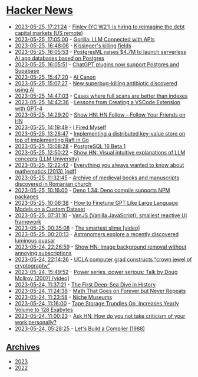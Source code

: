 # [Hacker News](https://kherrick.github.io/hacker-news/)

* [2023-05-25, 17:21:24](https://news.ycombinator.com/item?id=36073467) - [Finley (YC W21) is hiring to reimagine the debt capital markets (US remote)](https://www.finleycms.com/careers/)
* [2023-05-25, 17:05:00](https://news.ycombinator.com/item?id=36073241) - [Gorilla: LLM Connected with APIs](https://gorilla.cs.berkeley.edu/)
* [2023-05-25, 16:48:06](https://news.ycombinator.com/item?id=36073020) - [Kissinger&#x27;s killing fields](https://theintercept.com/series/henry-kissinger-killing-fields/)
* [2023-05-25, 16:05:53](https://news.ycombinator.com/item?id=36072525) - [PostgresML raises $4.7M to launch serverless AI app databases based on Postgres](https://postgresml.org/blog/postgresml-raises-4.7M-to-launch-serverless-ai-application-databases-based-on-postgres)
* [2023-05-25, 16:05:51](https://news.ycombinator.com/item?id=36072524) - [ChatGPT plugins now support Postgres and Supabase](https://supabase.com/blog/chatgpt-plugins-support-postgres)
* [2023-05-25, 15:47:20](https://news.ycombinator.com/item?id=36072268) - [AI Canon](https://a16z.com/2023/05/25/ai-canon/)
* [2023-05-25, 15:07:27](https://news.ycombinator.com/item?id=36071675) - [New superbug-killing antibiotic discovered using AI](https://www.bbc.com/news/health-65709834)
* [2023-05-25, 14:47:03](https://news.ycombinator.com/item?id=36071397) - [Cases where full scans are better than indexes](https://www.jefftk.com/p/you-dont-always-need-indexes)
* [2023-05-25, 14:42:36](https://news.ycombinator.com/item?id=36071342) - [Lessons from Creating a VSCode Extension with GPT-4](https://bit.kevinslin.com/p/leveraging-gpt-4-to-automate-the)
* [2023-05-25, 14:29:20](https://news.ycombinator.com/item?id=36071183) - [Show HN: HN Follow – Follow Your Friends on HN](https://www.val.town/v/rodrigotello.hnFollow)
* [2023-05-25, 14:19:49](https://news.ycombinator.com/item?id=36071077) - [I Fired Myself](https://blog.cto.berlin/why-i-fired-myself-94deccee2c03)
* [2023-05-25, 13:26:47](https://news.ycombinator.com/item?id=36070426) - [Implementing a distributed key-value store on top of implementing Raft in Go](https://notes.eatonphil.com/2023-05-25-raft.html)
* [2023-05-25, 13:08:28](https://news.ycombinator.com/item?id=36070261) - [PostgreSQL 16 Beta 1](https://www.postgresql.org/about/news/postgresql-16-beta-1-released-2643/)
* [2023-05-25, 12:50:22](https://news.ycombinator.com/item?id=36070090) - [Show HN: Visual intuitive explanations of LLM concepts (LLM University)](https://news.ycombinator.com/item?id=36070090)
* [2023-05-25, 12:22:42](https://news.ycombinator.com/item?id=36069847) - [Everything you always wanted to know about mathematics (2013) [pdf]](https://www.math.cmu.edu/~jmackey/151_128/bws_book.pdf)
* [2023-05-25, 11:32:45](https://news.ycombinator.com/item?id=36069393) - [Archive of medieval books and manuscripts discovered in Romanian church](https://www.medievalists.net/2022/09/medieval-books-manuscripts-discovered-romania/)
* [2023-05-25, 10:16:00](https://news.ycombinator.com/item?id=36068896) - [Deno 1.34: Deno compile supports NPM packages](https://deno.com/blog/v1.34)
* [2023-05-25, 10:06:38](https://news.ycombinator.com/item?id=36068850) - [How to Finetune GPT Like Large Language Models on a Custom Dataset](https://lightning.ai/pages/blog/how-to-finetune-gpt-like-large-language-models-on-a-custom-dataset/)
* [2023-05-25, 07:31:10](https://news.ycombinator.com/item?id=36067983) - [VanJS (Vanilla JavaScript): smallest reactive UI framework](https://github.com/vanjs-org/van)
* [2023-05-25, 00:35:08](https://news.ycombinator.com/item?id=36065802) - [The smartest slime [video]](https://www.youtube.com/watch?v=k_GTIL7AECQ)
* [2023-05-25, 00:20:13](https://news.ycombinator.com/item?id=36065693) - [Astronomers explore a recently discovered luminous quasar](https://phys.org/news/2023-05-astronomers-explore-luminous-quasar.html)
* [2023-05-24, 22:26:59](https://news.ycombinator.com/item?id=36064639) - [Show HN: Image background removal without annoying subscriptions](https://pixian.ai/remove-image-backgrounds)
* [2023-05-24, 22:14:26](https://news.ycombinator.com/item?id=36064515) - [UCLA computer grad constructs “crown jewel of cryptography”](https://www.acm.org/media-center/2023/may/dissertation-award-2022)
* [2023-05-24, 15:49:52](https://news.ycombinator.com/item?id=36059774) - [Power series, power serious: Talk by Doug McIlroy (2007) [video]](https://www.microsoft.com/en-us/research/video/power-series-power-serious/)
* [2023-05-24, 11:37:21](https://news.ycombinator.com/item?id=36056589) - [The First Deep-Sea Dive in History](https://www.smithsonianmag.com/science-nature/inside-the-first-deep-sea-dive-in-history-180982128/)
* [2023-05-24, 11:24:38](https://news.ycombinator.com/item?id=36056488) - [Math That Goes on Forever but Never Repeats](https://www.quantamagazine.org/math-that-goes-on-forever-but-never-repeats-20230523/)
* [2023-05-24, 11:23:58](https://news.ycombinator.com/item?id=36056480) - [Niche Museums](https://www.niche-museums.com)
* [2023-05-24, 11:16:00](https://news.ycombinator.com/item?id=36056408) - [Tape Storage Trundles On, Increases Yearly Volume to 128 Exabytes](https://www.tomshardware.com/news/tape-storage-trundles-on-increases-yearly-volume-to-128-exabytes)
* [2023-05-24, 11:00:23](https://news.ycombinator.com/item?id=36056299) - [Ask HN: How do you not take criticism of your work personally?](https://news.ycombinator.com/item?id=36056299)
* [2023-05-24, 05:28:25](https://news.ycombinator.com/item?id=36054416) - [Let&#x27;s Build a Compiler (1988)](https://xmonader.github.io/letsbuildacompiler-pretty/tutor01_introduction.html)

## [Archives](archives/index.md)

* [2023](archives/2023/index.md)
* [2022](archives/2022/index.md)
